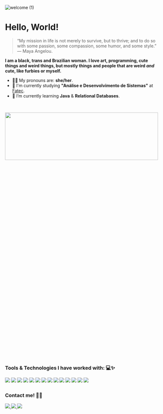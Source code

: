 ![welcome (1)](https://github.com/AlitaAmancio/AlitaAmancio/assets/89790349/008af52a-bf75-4d0a-952f-2e4f9122ac05)
#
# Hello, World!

> “My mission in life is not merely to survive, but to thrive; and to do so with some passion, some compassion, some humor, and some style.” — Maya Angelou.

**I am a black, trans and Brazilian woman. I love art, programming, cute things and weird things, but mostly things and people that are weird _and_ cute, like furbies or myself.**

- 🏳️‍⚧️ My pronouns are: **she/her**.
- 🏫 I'm currently studying **"Análise e Desenvolvimento de Sistemas"** at [Fatec](http://fatecsjc-prd.azurewebsites.net/).
- 🌱 I’m currently learning **Java** & **Relational Databases**.

##

<div><br>
  <img align="center" width="100%" height="20%" src="https://github-readme-stats.vercel.app/api/top-langs/?username=AlitaAmancio&theme=jolly&layout=compact">
</div> <br>

##

### Tools & Technologies I have worked with: 💻✨

<section align="left"> 
  <img src="https://img.shields.io/badge/GIT-EA4C89?style=for-the-badge&logo=git&logoColor=white">
  <img src="https://img.shields.io/badge/Visual_Studio_Code-7289DA?style=for-the-badge&logo=visual%20studio%20code&logoColor=white">
  <img src="https://img.shields.io/badge/apache%20netbeans-EA4C89?style=for-the-badge&logo=apache%20netbeans%20IDE&logoColor=white">
  <img src="https://img.shields.io/badge/HTML5-7289DA?style=for-the-badge&logo=html5&logoColor=white">
  <img src="https://img.shields.io/badge/CSS-EA4C89?&style=for-the-badge&logo=css3&logoColor=white">
  <img src="https://img.shields.io/badge/Java-7289DA?style=for-the-badge&logo=openjdk&logoColor=white">
  <img src="https://img.shields.io/badge/Python-EA4C89?style=for-the-badge&logo=python&logoColor=white">
  <img src="https://img.shields.io/badge/Flask-7289DA?style=for-the-badge&logo=flask&logoColor=white">
  <img src="https://img.shields.io/badge/JavaScript-EA4C89?style=for-the-badge&logo=javascript&logoColor=white"> 
  <img src="https://img.shields.io/badge/Node.js-7289DA?style=for-the-badge&logo=node.js&logoColor=white">
  <img src="https://img.shields.io/badge/Jest-EA4C89?style=for-the-badge&logo=Jest&logoColor=white">
  <img src="https://img.shields.io/badge/mysql-7289DA?style=for-the-badge&logo=mysql&logoColor=white">
  <img src="https://img.shields.io/badge/MongoDB-EA4C89?style=for-the-badge&logo=mongodb&logoColor=white">
  <img src="https://img.shields.io/badge/AWS-7289DA?style=for-the-badge&logo=amazon-aws&logoColor=white">
  
</section>

##

### Contact me! 📱✨


  <a href = "mailto:amancioalita@gmail.com">
      <img src="https://img.shields.io/badge/Gmail-EA4C89?style=for-the-badge&logo=gmail&logoColor=white">
  <a href = "https://www.linkedin.com/in/alitaamancio/">
      <img src="https://img.shields.io/badge/LinkedIn-7289DA?style=for-the-badge&logo=linkedin&logoColor=white">
  <a href = "https://open.spotify.com/user/21kdp3pplp4toiepwfrrmw7gq?si=szlcB5EMRJmBD41Ibfv_lg">
      <img src="https://img.shields.io/badge/Spotify-EA4C89?&style=for-the-badge&logo=spotify&logoColor=white">
</div>
<!--
**AlitaAmancio/AlitaAmancio** is a ✨ _special_ ✨ repository because its `README.md` (this file) appears on your GitHub profile.

Here are some ideas to get you started:

- 🔭 I’m currently working on ...
- 🌱 I’m currently learning ...
- 👯 I’m looking to collaborate on ...
- 🤔 I’m looking for help with ...
- 💬 Ask me about ...
- 📫 How to reach me: ...
- 😄 Pronouns: ...
- ⚡ Fun fact: ...
-->
